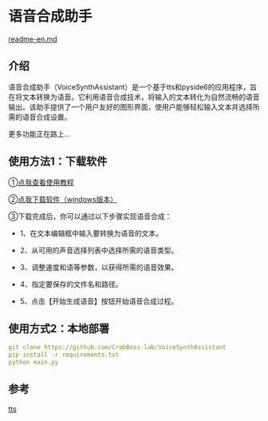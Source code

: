 # 语音合成助手

[readme-en.md](https://github.com/CrabBoss-lab/VoiceSynthAssistant/blob/master/README-en.md)

## 介绍
语音合成助手（VoiceSynthAssistant）是一个基于tts和pyside6的应用程序，旨在将文本转换为语音。它利用语音合成技术，将输入的文本转化为自然流畅的语音输出。该助手提供了一个用户友好的图形界面，使用户能够轻松输入文本并选择所需的语音合成设置。

更多功能正在路上...

## 使用方法1：下载软件
①[点我查看使用教程](https://www.bilibili.com/video/BV1di4y1e7aH)

②[点我下载软件（windows版本）](https://github.com/CrabBoss-lab/VoiceSynthAssistant/releases/download/V23.12.09.1/main.dist.zip)

③下载完成后，你可以通过以下步骤实现语音合成：

- 1、在文本编辑框中输入要转换为语音的文本。

- 2、从可用的声音选择列表中选择所需的语音类型。

- 3、调整速度和语等参数，以获得所需的语音效果。

- 4、指定要保存的文件名和路径。

- 5、点击【开始生成语音】按钮开始语音合成过程。

## 使用方式2：本地部署
```yaml
git clone https://github.com/CrabBoss-lab/VoiceSynthAssistant
pip install -r requirements.txt
python main.py
```

## 参考
[tts](https://github.com/skygongque/tts)
